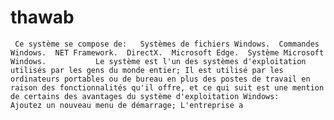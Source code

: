 # thawab
     Ce système se compose de:   Systèmes de fichiers Windows.  Commandes Windows.  NET Framework.  DirectX.  Microsoft Edge.  Système Microsoft Windows.           Le système est l'un des systèmes d'exploitation utilisés par les gens du monde entier; Il est utilisé par les ordinateurs portables ou de bureau en plus des postes de travail en raison des fonctionnalités qu'il offre, et ce qui suit est une mention de certains des avantages du système d'exploitation Windows:      Ajoutez un nouveau menu de démarrage; L'entreprise a 
